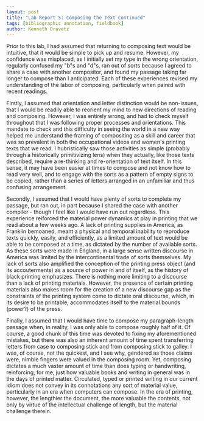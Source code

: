 ```yaml
---  
layout: post  
title: "Lab Report 5: Composing the Text Continued"  
tags: [bibliographic annotation, fieldbook]  
author: Kenneth Oravetz 
---
```


Prior to this lab, I had assumed that returning to composing text would be intuitive, that it would be simple to pick up and resume. However, my confidence was misplaced, as I initially set my type in the wrong orientation, regularly confused my "b"s and "d"s, ran out of sorts because I agreed to share a case with another compositor, and found my passage taking far longer to compose than I anticipated. Each of these experiences revised my understanding of the labor of composing, particularly when paired with recent readings.

Firstly, I assumed that orientation and letter distinction would be non-issues, that I would be readily able to reorient my mind to new directions of reading and composing. However, I was entirely wrong, and had to check myself throughout that I was following proper processes and orientations. This mandate to check and this difficulty in seeing the world in a new way helped me understand the framing of compositing as a skill and career that was so prevalent in both the occupational videos and women's printing texts that we read. I hubristically saw those activities as simple (probably through a historically primitivizing lens) when they actually, like those texts described, require a re-thinking and re-orientation of text itself. In this sense, it may have been easier at times to compose and not know how to read very well, and to engage with the sorts as a pattern of empty signs to be copied, rather than a series of letters arranged in an unfamiliar and thus confusing arrangement.

Secondly, I assumed that I would have plenty of sorts to complete my passage, but ran out, in part because I shared the case with another compiler - though I feel like I would have run out regardless. This experience reiforced the material power dynamics at play in printing that we read about a few weeks ago. A lack of printing supplies in America, as Franklin bemoaned, meant a physical and temporal inability to reproduce texts quickly, easily, and efficiently, as a limited amount of text would be able to be composed at a time, as dictated by the number of available sorts. As these sorts were made in England, in a large sense written discourse in America was limited by the intercontinental trade of sorts themselves. My lack of sorts also amplified the conception of the printing press object (and its accouterments) as a source of power in and of itself, as the history of black printing emphasizes. There is nothing more limiting to a discourse than a lack of printing materials. However, the presence of certain printing materials also makes room for the creation of a new discourse gap as the constraints of the printing system come to dictate oral discourse, which, in its desire to be printable, accommodates itself to the material bounds (power?) of the press.

Finally, I assumed that I would have time to compose my paragraph-length passage when, in reality, I was only able to compose roughly half of it. Of course, a good chunk of this time was devoted to fixing my aforementioned mistakes, but there was also an inherent amount of time spent transferring letters from case to composing stick and from composing stick to galley. I was, of course, not the quickest, and I see why, gendered as those claims were, nimble fingers were valued in the composing room. Yet, composing dictates a much vaster amount of time than does typing or handwriting, reinforcing, for me, just how valuable books and writing in general was in the days of printed matter. Circulated, typed or printed writing in our current idiom does not convey in its connotations any sort of material value, particularly in an era when computers can compose. In the era of printing, however, the lengthier the document, the more valuable the contents, not only by virtue of the intellectual challenge of length, but the material challenge therein.